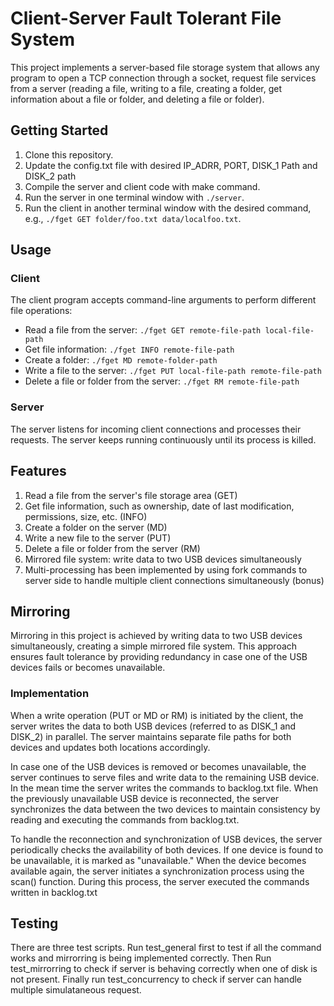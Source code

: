 # Client-Server Fault Tolerant File System

This project implements a server-based file storage system that allows any program to open a TCP connection through a socket, request file services from a server (reading a file, writing to a file, creating a folder, get information about a file or folder, and deleting a file or folder).


## Getting Started

1. Clone this repository.
2. Update the config.txt file with desired IP_ADRR, PORT, DISK_1 Path and DISK_2 path
3. Compile the server and client code with make command.
3. Run the server in one terminal window with `./server`.
4. Run the client in another terminal window with the desired command, e.g., `./fget GET folder/foo.txt data/localfoo.txt`.

## Usage

### Client

The client program accepts command-line arguments to perform different file operations:

- Read a file from the server: `./fget GET remote-file-path local-file-path`
- Get file information: `./fget INFO remote-file-path`
- Create a folder: `./fget MD remote-folder-path`
- Write a file to the server: `./fget PUT local-file-path remote-file-path`
- Delete a file or folder from the server: `./fget RM remote-file-path`

### Server

The server listens for incoming client connections and processes their requests. The server keeps running continuously until its process is killed.

## Features

1. Read a file from the server's file storage area (GET)
2. Get file information, such as ownership, date of last modification, permissions, size, etc. (INFO)
3. Create a folder on the server (MD)
4. Write a new file to the server (PUT)
5. Delete a file or folder from the server (RM)
6. Mirrored file system: write data to two USB devices simultaneously
7. Multi-processing has been implemented by using fork commands to server side to handle multiple client connections simultaneously (bonus)

## Mirroring

Mirroring in this project is achieved by writing data to two USB devices simultaneously, creating a simple mirrored file system. This approach ensures fault tolerance by providing redundancy in case one of the USB devices fails or becomes unavailable.

### Implementation

When a write operation (PUT or MD or RM) is initiated by the client, the server writes the data to both USB devices (referred to as DISK_1 and DISK_2) in parallel. The server maintains separate file paths for both devices and updates both locations accordingly.

In case one of the USB devices is removed or becomes unavailable, the server continues to serve files and write data to the remaining USB device. In the mean time the server writes the commands to backlog.txt file. When the previously unavailable USB device is reconnected, the server synchronizes the data between the two devices to maintain consistency by reading and executing the commands from backlog.txt.

To handle the reconnection and synchronization of USB devices, the server periodically checks the availability of both devices. If one device is found to be unavailable, it is marked as "unavailable." When the device becomes available again, the server initiates a synchronization process using the scan() function. During this process, the server executed the commands written in backlog.txt

## Testing

There are three test scripts. Run test_general first to test if all the command works and mirrorring is being implemented correctly. Then Run test_mirrorring to check if server is behaving correctly when one of disk is not present. Finally run test_concurrency to check if server can handle multiple simulataneous request.

